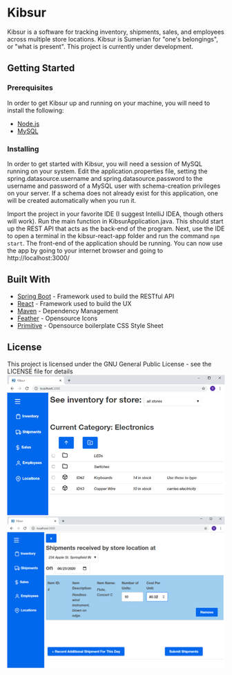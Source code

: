 # Kibsur

Kibsur is a software for tracking inventory, shipments, sales, and employees across multiple store locations. Kibsur is Sumerian for "one's belongings", or "what is present".
This project is currently under development.

## Getting Started

### Prerequisites

In order to get Kibsur up and running on your machine, you will need to install the following:

* [Node.js](https://nodejs.org/en/download/)
* [MySQL](https://dev.mysql.com/downloads/installer/)

### Installing

In order to get started with Kibsur, you will need a session of MySQL running on your system. Edit the application.properties file, setting the spring.datasource.username and spring.datasource.password to the username and password of a MySQL user with schema-creation privileges on your server. If a schema does not already exist for this application, one will be created automatically when you run it.

Import the project in your favorite IDE (I suggest IntelliJ IDEA, though others will work). Run the main function in KibsurApplication.java. This should start up the REST API that acts as the back-end of the program. Next, use the IDE to open a terminal in the kibsur-react-app folder and run the command `npm start`. The front-end of the application should be running.
You can now use the app by going to your internet browser and going to http://localhost:3000/

## Built With

* [Spring Boot](https://spring.io/projects/spring-boot) - Framework used to build the RESTful API
* [React](https://reactjs.org/) - Framework used to build the UX
* [Maven](https://maven.apache.org/) - Dependency Management
* [Feather](https://feathericons.com/) - Opensource Icons
* [Primitive](https://taniarascia.github.io/primitive/) - Opensource boilerplate CSS Style Sheet

## License

This project is licensed under the GNU General Public License - see the LICENSE file for details
![](screenshots/inventory.png)
![](screenshots/shipments.png)
